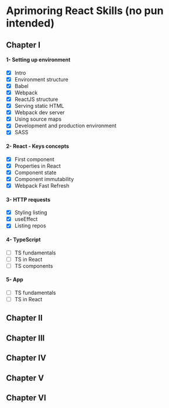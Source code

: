 # Aprimoring React Skills (no pun intended)

## Chapter I
#### 1- Setting up environment
- [x] Intro
- [x] Environment structure
- [x] Babel
- [x] Webpack
- [x] ReactJS structure
- [x] Serving static HTML
- [x] Webpack dev server
- [x] Using source maps
- [x] Development and production environment
- [x] SASS

#### 2- React - Keys concepts
- [x] First component
- [x] Properties in React
- [x] Component state
- [x] Component immutability
- [x] Webpack Fast Refresh

#### 3- HTTP requests
- [x] Styling listing
- [x] useEffect
- [x] Listing repos

#### 4- TypeScript
- [ ] TS fundamentals
- [ ] TS in React
- [ ] TS components

#### 5- App
- [ ] TS fundamentals
- [ ] TS in React

## Chapter II
## Chapter III
## Chapter IV
## Chapter V
## Chapter VI